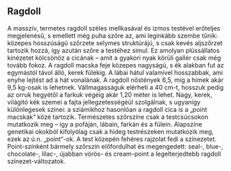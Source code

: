 ## Ragdoll


A masszív, termetes ragdoll széles mellkasával és izmos testével erőteljes megjelenésű, s emellett még puha szőre az, ami leginkább szembe tűnik: közepes hosszúságú szőrzete selymes struktúrájú, s csak kevés aljszőrzet tartozik hozzá, így azután szőre a testéhez simul. Ez amolyan plüssállatos kinézetet kölcsönöz a cicának – amit a gyakori nyak körüli gallér csak még tovább fokoz. A ragdoll macska feje közepes nagyságú, s ék alakban fut az egymástól távol álló, kerek fülekig. A lábai hátul valamivel hosszabbak, ami enyhe lejtést ad a hát vonalának. A ragdoll nőstények 6,5, míg a hímek akár 9,5 kg-osak is lehetnek. Vállmagasságuk elérheti a 40 cm-t, hosszuk pedig az orruk hegyétől a farkuk végéig akár 1,20 méter is lehet.
Nagy, kerek, világító kék szemei a fajta jellegzetességéül szolgálnak, s ugyanígy különlegesek színei: a sziámikhoz hasonlóan a ragdoll cica is a „point macskák“ közé tartozik. Természetes szőrszíne csak a testcsúcsokon mutatkozik meg – így a pofáján, lábain, farkán és a fülein. Alapszíne genetikai okokból kifolyólag csak a hideg testrészeken mutatkozik meg, ezek az ú.n. „point“-ok. A test közepén fehéres rajzolat fedi a színezetet. Point-színként bármely szőrszín előfordulhat és megengedett: seal-, blue-, chocolate-, lilac-, újabban vörös- és cream-point a legelterjedtebb ragdoll színezet-változatok.

